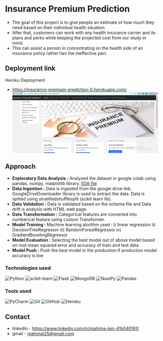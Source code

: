 
# Insurance Premium Prediction
- The goal of this project is to give people an estimate of how much they need based on their individual health situation. 
-  After that, customers can work with any health insurance carrier and its plans and perks while keeping the projected cost from our study in mind. 
- This can assist a person in concentrating on the health side of an insurance policy rather han the ineffective part.
## Deployment link
Heroku Deployment
- https://insurance-premium-prediction-0.herokuapp.com/
![Screenshot landing](https://raw.githubusercontent.com/Mahimajain25/Insurance_Premium_Prediction/main/z_project_image/Insurance_landing_page.png)
## Approach

- **Exploratory Data Analysis :** Analysed the dataset in google colab using pandas, numpy, matplotlib library.  [EDA file](https://github.com/Mahimajain25/Insurance_Premium_Prediction/blob/main/Insurance_premium_EDA.ipynb)
- **Data Ingestion :** Data is ingested from the google drive link. GoogleDriveDownloader library is used to extract the data. Data is splited using stratifiedshufflesplit (scikit learn lib).
- **Data Validation :** Data is validated based on the schema file and Data drift is analysis with HTML web page.
- **Data Transformation :** Categorical features are converted into numberical feature using custom Transformer.
- **Model Training :** Machine learning alorithm used :
    i) linear regression 
    ii) DecisionTreeRegressor
    iii) RandomForestRegressor
    iv) GradientBoostingRegressor  
- **Model Evaluation :** Selecting the best model out of above model based on root mean squared error and accuracy of train and test data.
- **Model Push :** Push the best model in the production if production model accuracy is low

### **Technologies used**
![Python](https://img.shields.io/badge/python-3670A0?style=for-the-badge&logo=python&logoColor=ffdd54)
![scikit-learn](https://img.shields.io/badge/scikit--learn-%23F7931E.svg?style=for-the-badge&logo=scikit-learn&logoColor=white)
![Flask](https://img.shields.io/badge/flask-%23000.svg?style=for-the-badge&logo=flask&logoColor=white)
![MongoDB](https://img.shields.io/badge/MongoDB-%234ea94b.svg?style=for-the-badge&logo=mongodb&logoColor=white)
![NumPy](https://img.shields.io/badge/numpy-%23013243.svg?style=for-the-badge&logo=numpy&logoColor=white)
![Pandas](https://img.shields.io/badge/pandas-%23150458.svg?style=for-the-badge&logo=pandas&logoColor=white)

### **Tools used**
![PyCharm](https://img.shields.io/badge/pycharm-143?style=for-the-badge&logo=pycharm&logoColor=black&color=black&labelColor=green)
![Git](https://img.shields.io/badge/git-%23F05033.svg?style=for-the-badge&logo=git&logoColor=white)
![GitHub](https://img.shields.io/badge/github-%23121011.svg?style=for-the-badge&logo=github&logoColor=white)
![Heroku](https://img.shields.io/badge/heroku-%23430098.svg?style=for-the-badge&logo=heroku&logoColor=white)
## Contact

- linkedin - https://www.linkedin.com/in/mahima-jain-41b540191/
- gmail - mahimaj25@gmail.com
